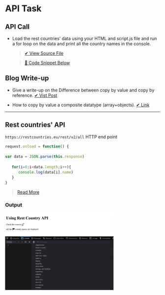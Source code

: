 # API Task

## API Call  

   - Load the rest countries' data using your HTML and script.js file and run a for loop on the data and print all the country names in the console.
      > [✔ View Source File](Rest%20Country)
    
      > [🔽 Code Snippet Below](#rest-countries-api)
## Blog Write-up

   - Give a write-up on the Difference between copy by value and copy by reference. [✔ Vist Post](https://joshcyril2guvi.blogspot.com/2021/03/copy-by-value-vs-copy-by-reference.html)

   - How to copy by value a composite datatype (array+objects). [✔ Link]()

---
   ## Rest countries' API
   `https://restcountries.eu/rest/v2/all` HTTP end point
   ```js
   request.onload = function() {

   var data = JSON.parse(this.response)

      for(i=0;i<data.length;i++){
         console.log(data[i].name)
      }
   }
   ```
   > [Read More](Rest%20Country/scripts.js)
   
   ### Output
   
   <img src="Rest%20Country/output.png" width="70%">
